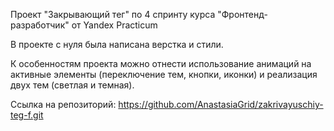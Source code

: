 Проект "Закрывающий тег" по 4 спринту курса "Фронтенд-разработчик" от Yandex Practicum

В проекте с нуля была написана верстка и стили. 

К особенностям проекта можно отнести использование анимаций на активные элементы (переключение тем, кнопки, иконки) и реализация двух тем (светлая и темная).

Ссылка на репозиторий: https://github.com/AnastasiaGrid/zakrivayuschiy-teg-f.git
